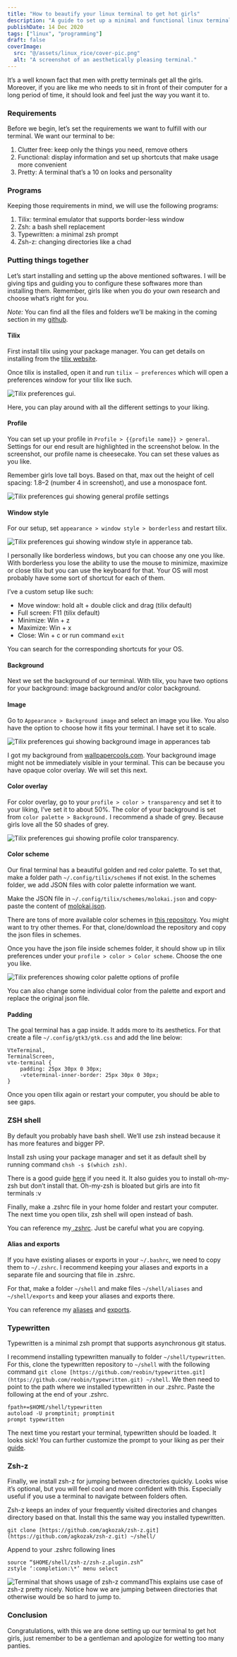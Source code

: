 ```yaml
---
title: "How to beautify your linux terminal to get hot girls"
description: "A guide to set up a minimal and functional linux terminal"
publishDate: 14 Dec 2020
tags: ["linux", "programming"]
draft: false
coverImage:
  src: "@/assets/linux_rice/cover-pic.png"
  alt: "A screenshot of an aesthetically pleasing terminal."
---
```


It’s a well known fact that men with pretty terminals get all the girls. Moreover, if you are like me who needs to sit in front of their computer for a long period of time, it should look and feel just the way you want it to.

### Requirements

Before we begin, let’s set the requirements we want to fulfill with our terminal. We want our terminal to be:

1.  Clutter free: keep only the things you need, remove others
2.  Functional: display information and set up shortcuts that make usage more convenient
3.  Pretty: A terminal that’s a 10 on looks and personality

### Programs

Keeping those requirements in mind, we will use the following programs:

1.  Tilix: terminal emulator that supports border-less window
2.  Zsh: a bash shell replacement
3.  Typewritten: a minimal zsh prompt
4.  Zsh-z: changing directories like a chad

### Putting things together

Let’s start installing and setting up the above mentioned softwares. I will be giving tips and guiding you to configure these softwares more than installing them. Remember, girls like when you do your own research and choose what’s right for you.

_Note:_  You can find all the files and folders we’ll be making in the coming section in my [github](https://github.com/nepali-prabhat/dotfiles/).

#### Tilix

First install tilix using your package manager. You can get details on installing from the [tilix website](https://gnunn1.github.io/tilix-web/).

Once tilix is installed, open it and run `tilix — preferences` which will open a preferences window for your tilix like such.

![Tilix preferences gui.](@/assets/linux_rice/tilix_global.webp)

Here, you can play around with all the different settings to your liking.

#### Profile

You can set up your profile in `Profile > {{profile name}} > general`. Settings for our end result are highlighted in the screenshot below. In the screenshot, our profile name is cheesecake. You can set these values as you like.

Remember girls love tall boys. Based on that, max out the height of cell spacing: 1.8–2 (number 4 in screenshot), and use a monospace font.

![Tilix preferences gui showing general profile settings](@/assets/linux_rice/tilix_global_walkthrough.webp)

#### Window style

For our setup, set `appearance > window style > borderless` and restart tilix.

![Tilix preferences gui showing window style in apperance tab.](@/assets/linux_rice/tilix_apperance.webp)

I personally like borderless windows, but you can choose any one you like. With borderless you lose the ability to use the mouse to minimize, maximize or close tilix but you can use the keyboard for that. Your OS will most probably have some sort of shortcut for each of them.

I’ve a custom setup like such:

*   Move window: hold alt + double click and drag (tilix default)
*   Full screen: F11 (tilix default)
*   Minimize: Win + z
*   Maximize: Win + x
*   Close: Win + c or run command `exit`

You can search for the corresponding shortcuts for your OS.

#### Background

Next we set the background of our terminal. With tilix, you have two options for your background: image background and/or color background.

#### Image

Go to `Appearance > Background image` and select an image you like. You also have the option to choose how it fits your terminal. I have set it to scale.

![Tilix preferences gui showing background image in apperances tab](@/assets/linux_rice/tilix_apperance_bg.webp)

I got my background from [wallpapercools.com](https://wallpapercools.com/wp-content/uploads/2020/01/4k-studio-ghibli-wallpapers-scaled.jpg). Your background image might not be immediately visible in your terminal. This can be because you have opaque color overlay. We will set this next.

#### Color overlay

For color overlay, go to your `profile > color > transparency` and set it to your liking, I’ve set it to about 50%. The color of your background is set from `color palette > Background.` I recommend a shade of grey. Because girls love all the 50 shades of grey.

![Tilix preferences gui showing profile color transparency.](@/assets/linux_rice/tilix_color.webp)

#### Color scheme

Our final terminal has a beautiful golden and red color palette. To set that, make a folder path `~/.config/tilix/schemes` if not exist. In the schemes folder, we add JSON files with color palette information we want.

Make the JSON file in `~/.config/tilix/schemes/molokai.json` and copy-paste the content of [molokai.json](https://github.com/storm119/Tilix-Themes/blob/master/Themes-2/molokai.json).

There are tons of more available color schemes in [this repository](https://github.com/storm119/Tilix-Themes). You might want to try other themes. For that, clone/download the repository and copy the json files in schemes.

Once you have the json file inside schemes folder, it should show up in tilix preferences under your `profile > color > Color scheme`. Choose the one you like.

![Tilix preferences showing color palette options of profile](@/assets/linux_rice/tilix_colorscheme.webp)

You can also change some individual color from the palette and export and replace the original json file.

#### Padding

The goal terminal has a gap inside. It adds more to its aesthetics. For that create a file `~/.config/gtk3/gtk.css` and add the line below:

```
VteTerminal,
TerminalScreen,
vte-terminal {
    padding: 25px 30px 0 30px;
    -vteterminal-inner-border: 25px 30px 0 30px;
}
```

Once you open tilix again or restart your computer, you should be able to see gaps.

### ZSH shell

By default you probably have bash shell. We’ll use zsh instead because it has more features and bigger PP.

Install zsh using your package manager and set it as default shell by running command `chsh -s $(which zsh)`.

There is a good guide [here](https://github.com/ohmyzsh/ohmyzsh/wiki/Installing-ZSH#install-and-set-up-zsh-as-default) if you need it. It also guides you to install oh-my-zsh but don’t install that. Oh-my-zsh is bloated but girls are into fit terminals :v

Finally, make a .zshrc file in your home folder and restart your computer. The next time you open tilix, zsh shell will open instead of bash.

You can reference my[ .zshrc](https://github.com/nepali-prabhat/dotfiles/blob/main/.zshrc). Just be careful what you are copying.

#### Alias and exports

If you have existing aliases or exports in your `~/.bashrc`, we need to copy them to `~/.zshrc`. I recommend keeping your aliases and exports in a separate file and sourcing that file in .zshrc.

For that, make a folder `~/shell` and make files `~/shell/aliases` and `~/shell/exports` and keep your aliases and exports there.

You can reference my [aliases](https://github.com/nepali-prabhat/dotfiles/blob/main/shell/alias.zsh) and [exports](https://github.com/nepali-prabhat/dotfiles/blob/main/shell/exports.zsh).

### Typewritten

Typewritten is a minimal zsh prompt that supports asynchronous git status.

I recommend installing typewritten manually to folder `~/shell/typewritten`. For this, clone the typewritten repository to `~/shell` with the following command `git clone [https://github.com/reobin/typewritten.git](https://github.com/reobin/typewritten.git) ~/shell`. We then need to point to the path where we installed typewritten in our .zshrc. Paste the following at the end of your .zshrc.

```
fpath+=$HOME/shell/typewritten
autoload -U promptinit; promptinit
prompt typewritten
```

The next time you restart your terminal, typewritten should be loaded. It looks sick! You can further customize the prompt to your liking as per their [guide](https://typewritten.dev/#/prompt_customization).

### Zsh-z

Finally, we install zsh-z for jumping between directories quickly. Looks wise it’s optional, but you will feel cool and more confident with this. Especially useful if you use a terminal to navigate between folders often.

Zsh-z keeps an index of your frequently visited directories and changes directory based on that. Install this the same way you installed typewritten.

`git clone [https://github.com/agkozak/zsh-z.git](https://github.com/agkozak/zsh-z.git) ~/shell/`

Append to your .zshrc following lines

```
source “$HOME/shell/zsh-z/zsh-z.plugin.zsh”
zstyle ‘:completion:\*’ menu select
```
![Terminal that shows usage of zsh-z command](@/assets/linux_rice/zshz.webp)This explains use case of zsh-z pretty nicely. Notice how we are jumping between directories that otherwise would be so hard to jump to.

### Conclusion

Congratulations, with this we are done setting up our terminal to get hot girls, just remember to be a gentleman and apologize for wetting too many panties.

